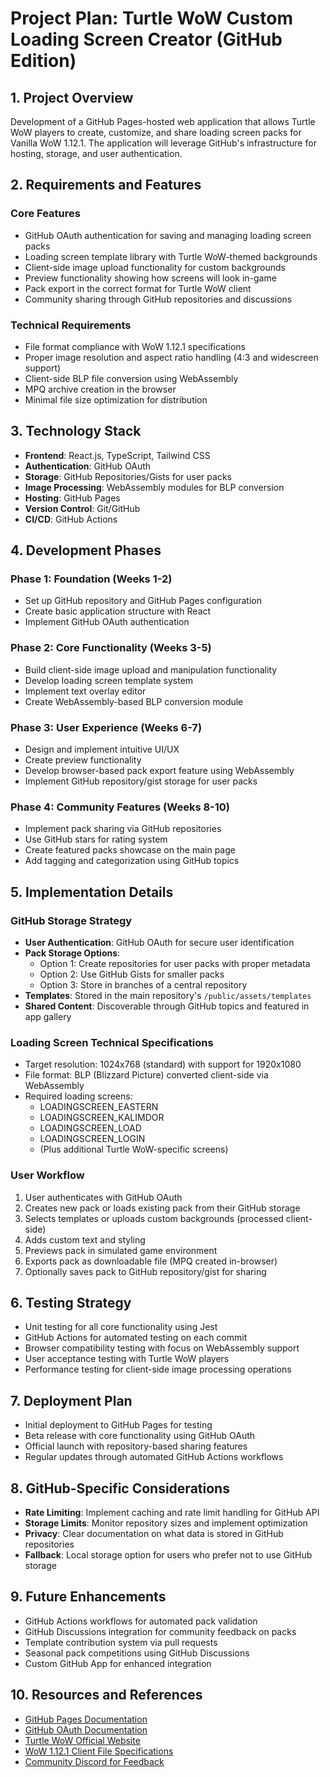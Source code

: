 # Project Plan: Turtle WoW Custom Loading Screen Creator (GitHub Edition)

## 1. Project Overview
Development of a GitHub Pages-hosted web application that allows Turtle WoW players to create, customize, and share loading screen packs for Vanilla WoW 1.12.1. The application will leverage GitHub's infrastructure for hosting, storage, and user authentication.

## 2. Requirements and Features

### Core Features
- GitHub OAuth authentication for saving and managing loading screen packs
- Loading screen template library with Turtle WoW-themed backgrounds
- Client-side image upload functionality for custom backgrounds
- Preview functionality showing how screens will look in-game
- Pack export in the correct format for Turtle WoW client
- Community sharing through GitHub repositories and discussions

### Technical Requirements
- File format compliance with WoW 1.12.1 specifications
- Proper image resolution and aspect ratio handling (4:3 and widescreen support)
- Client-side BLP file conversion using WebAssembly
- MPQ archive creation in the browser
- Minimal file size optimization for distribution

## 3. Technology Stack
- **Frontend**: React.js, TypeScript, Tailwind CSS
- **Authentication**: GitHub OAuth
- **Storage**: GitHub Repositories/Gists for user packs
- **Image Processing**: WebAssembly modules for BLP conversion
- **Hosting**: GitHub Pages
- **Version Control**: Git/GitHub
- **CI/CD**: GitHub Actions

## 4. Development Phases

### Phase 1: Foundation (Weeks 1-2)
- Set up GitHub repository and GitHub Pages configuration
- Create basic application structure with React
- Implement GitHub OAuth authentication

### Phase 2: Core Functionality (Weeks 3-5)
- Build client-side image upload and manipulation functionality
- Develop loading screen template system
- Implement text overlay editor
- Create WebAssembly-based BLP conversion module

### Phase 3: User Experience (Weeks 6-7)
- Design and implement intuitive UI/UX
- Create preview functionality
- Develop browser-based pack export feature using WebAssembly
- Implement GitHub repository/gist storage for user packs

### Phase 4: Community Features (Weeks 8-10)
- Implement pack sharing via GitHub repositories
- Use GitHub stars for rating system
- Create featured packs showcase on the main page
- Add tagging and categorization using GitHub topics

## 5. Implementation Details

### GitHub Storage Strategy
- **User Authentication**: GitHub OAuth for secure user identification
- **Pack Storage Options**:
  - Option 1: Create repositories for user packs with proper metadata
  - Option 2: Use GitHub Gists for smaller packs
  - Option 3: Store in branches of a central repository
- **Templates**: Stored in the main repository's `/public/assets/templates`
- **Shared Content**: Discoverable through GitHub topics and featured in app gallery

### Loading Screen Technical Specifications
- Target resolution: 1024x768 (standard) with support for 1920x1080
- File format: BLP (Blizzard Picture) converted client-side via WebAssembly
- Required loading screens:
  - LOADINGSCREEN_EASTERN
  - LOADINGSCREEN_KALIMDOR
  - LOADINGSCREEN_LOAD
  - LOADINGSCREEN_LOGIN
  - (Plus additional Turtle WoW-specific screens)

### User Workflow
1. User authenticates with GitHub OAuth
2. Creates new pack or loads existing pack from their GitHub storage
3. Selects templates or uploads custom backgrounds (processed client-side)
4. Adds custom text and styling
5. Previews pack in simulated game environment
6. Exports pack as downloadable file (MPQ created in-browser)
7. Optionally saves pack to GitHub repository/gist for sharing

## 6. Testing Strategy
- Unit testing for all core functionality using Jest
- GitHub Actions for automated testing on each commit
- Browser compatibility testing with focus on WebAssembly support
- User acceptance testing with Turtle WoW players
- Performance testing for client-side image processing operations

## 7. Deployment Plan
- Initial deployment to GitHub Pages for testing
- Beta release with core functionality using GitHub OAuth
- Official launch with repository-based sharing features
- Regular updates through automated GitHub Actions workflows

## 8. GitHub-Specific Considerations
- **Rate Limiting**: Implement caching and rate limit handling for GitHub API
- **Storage Limits**: Monitor repository sizes and implement optimization
- **Privacy**: Clear documentation on what data is stored in GitHub repositories
- **Fallback**: Local storage option for users who prefer not to use GitHub storage

## 9. Future Enhancements
- GitHub Actions workflows for automated pack validation
- GitHub Discussions integration for community feedback on packs
- Template contribution system via pull requests
- Seasonal pack competitions using GitHub Discussions
- Custom GitHub App for enhanced integration

## 10. Resources and References
- [GitHub Pages Documentation](https://docs.github.com/en/pages)
- [GitHub OAuth Documentation](https://docs.github.com/en/developers/apps/building-oauth-apps)
- [Turtle WoW Official Website](https://turtle-wow.org/)
- [WoW 1.12.1 Client File Specifications](https://wowdev.wiki/BLP)
- [Community Discord for Feedback](https://discord.gg/turtlewow)